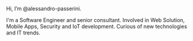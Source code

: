 Hi, I’m @alessandro-passerini.

I'm a Software Engineer and senior consultant.
Involved in Web Solution, Mobile Apps, Security and IoT development.
Curious of new technologies and IT trends.

<!---
alessandro-passerini/alessandro-passerini is a ✨ special ✨ repository because its `README.md` (this file) appears on your GitHub profile.
You can click the Preview link to take a look at your changes.
--->
